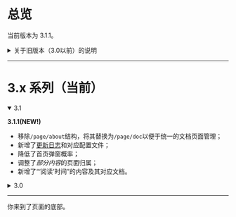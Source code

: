 # 总览

当前版本为 3.1.1。

<!-- <details>
<summary></summary>
</details> -->

<details>

  <summary>关于旧版本（3.0以前）的说明</summary>

**1.x 系列版本**

主要参考了[megakite](https://github.com/megakite)的个人站点，使用了 HTML5 和 CSS3 完成整体静态页面的部署，然后稍微加了点 JS 和 JQuery 来做一些简单的效果。

该站点目前已停止更新并迁移归档至 👉[此处](https://akutazehy.github.io/tomb)。

**2.x 系列版本**

如果单纯只是想使用博客进行创作，那么 Markdown 格式的文本就足够了，2.x 系列版本也就是博客站主要使用了 Jeykll 作为主要工具，使用的是好评还比较多的[wu-kan](https://github.com/wu-kan/jekyll-theme-WuK)的个人站点。网站信息使用了 YAML 格式的数据，然后使用了 Liquid 模板引擎来生成静态页面。

该站点目前迁移至 👉[此处](https://akutazehy.github.io/diet)。页面已经停止维护但会有一些博客文本的更新。

考虑到 Jeykll 的模板实在不够灵活，我不是很希望自己的个人站点止于博客，所以在 3.x 也就是目前的版本又回到了 HTML5、CSS3 和 JS 老三样。

</details>

---

# 3.x 系列（当前）

<details open="True">
<summary>3.1</summary>

**3.1.1(NEW!)**

- 移除`/page/about`结构，将其替换为`/page/doc`以便于统一的文档页面管理；
- 新增了[更新日志](/pages/docs/updates.html)和对应配置文件；
- 降低了首页弹窗概率；
- 调整了*部分内容*的页面归属；
- 新增了“‘阅读’时间”的内容及其对应文档。
</details>

<details>
<summary>3.0</summary>

**3.0.2**

- 新增了`/assets`结构；
  - 新增了`/assets/fonts`结构，并新增了冬青梅、京华宋、终端式样、文泉驿米黑（均为简称）四种字体；
  - 新增了`/assets/js`结构，并新增了 MarkDown 文本渲染脚本；
  - 新增了`/assets/md`结构；
- 新增了页面的[说明页](/pages/docs/about-site.html)；
- 新增了[模板页](/pages/templates/poem-template.html)；

**3.0.1(Oldest)**

按照以前的旧站点进行了重构，仅保留了基础页面。

</details>

<hr>

你来到了页面的底部。
